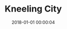 ---
layout: post
title: Kneeling City
description:
date: 2018-01-01 00:00:04
s3Path: /imgs/2018/01/kneeling-city-rotation-fixed.jpg
---